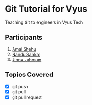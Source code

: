 # Git Tutorial for Vyus

Teaching Git to engineers in Vyus Tech

## Participants

1. [Amal Shehu][amal]
2. [Nandu Sankar][nandu]
3. [Jinnu Johnson][jinnu]

[jinnu]: https://github.com/jinnudeveloper
[amal]: https://github.com/amalshehu
[nandu]: https://github.com/nandu507

## Topics Covered

- [x] git push
- [x] git pull
- [x] git pull request
